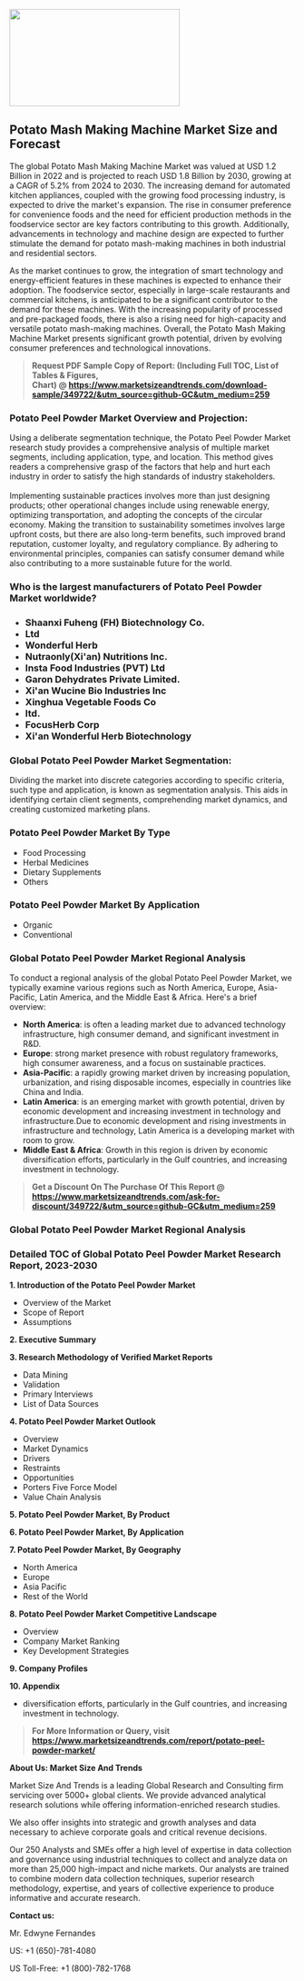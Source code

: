 <p><img class="alignnone size-medium wp-image-20088" src="https://ffe5etoiles.com/wp-content/uploads/2024/12/MST1-300x171.png" alt="" width="300" height="171" /></p><h2>Potato Mash Making Machine Market Size and Forecast</h2><p>The global Potato Mash Making Machine Market was valued at USD 1.2 Billion in 2022 and is projected to reach USD 1.8 Billion by 2030, growing at a CAGR of 5.2% from 2024 to 2030. The increasing demand for automated kitchen appliances, coupled with the growing food processing industry, is expected to drive the market's expansion. The rise in consumer preference for convenience foods and the need for efficient production methods in the foodservice sector are key factors contributing to this growth. Additionally, advancements in technology and machine design are expected to further stimulate the demand for potato mash-making machines in both industrial and residential sectors.</p><p>As the market continues to grow, the integration of smart technology and energy-efficient features in these machines is expected to enhance their adoption. The foodservice sector, especially in large-scale restaurants and commercial kitchens, is anticipated to be a significant contributor to the demand for these machines. With the increasing popularity of processed and pre-packaged foods, there is also a rising need for high-capacity and versatile potato mash-making machines. Overall, the Potato Mash Making Machine Market presents significant growth potential, driven by evolving consumer preferences and technological innovations.</p></p><blockquote id="" class=""><strong>Request PDF Sample Copy of Report: (Including Full TOC, List of Tables &amp; Figures, Chart)&nbsp;@&nbsp;<strong><a href="https://www.marketsizeandtrends.com/download-sample/349722/&utm_source=github-GC&utm_medium=259" target="_blank">https://www.marketsizeandtrends.com/download-sample/349722/&utm_source=github-GC&utm_medium=259</a></strong></strong></blockquote><h3 id="" class="">Potato Peel Powder Market&nbsp;Overview and Projection:</h3><p id="" class="">Using a deliberate segmentation technique, the Potato Peel Powder Market research study provides a comprehensive analysis of multiple market segments, including application, type, and location. This method gives readers a comprehensive grasp of the factors that help and hurt each industry in order to satisfy the high standards of industry stakeholders. <br /> <br />Implementing sustainable practices involves more than just designing products; other operational changes include using renewable energy, optimizing transportation, and adopting the concepts of the circular economy. Making the transition to sustainability sometimes involves large upfront costs, but there are also long-term benefits, such improved brand reputation, customer loyalty, and regulatory compliance. By adhering to environmental principles, companies can satisfy consumer demand while also contributing to a more sustainable future for the world.</p><h3 id="" class="">Who is the largest manufacturers of&nbsp;Potato Peel Powder Market worldwide?</h3><h3 class=""><p><ul><li>Shaanxi Fuheng (FH) Biotechnology Co. </li><li> Ltd </li><li> Wonderful Herb </li><li> Nutraonly(Xi'an) Nutritions Inc. </li><li> Insta Food Industries (PVT) Ltd </li><li> Garon Dehydrates Private Limited. </li><li> Xi'an Wucine Bio Industries Inc </li><li> Xinghua Vegetable Foods Co </li><li> ltd. </li><li> FocusHerb Corp </li><li> Xi'an Wonderful Herb Biotechnology</li></ul></p></h3><h3 id="" class="">Global&nbsp;Potato Peel Powder Market Segmentation:</h3><p id="" class="">Dividing the market into discrete categories according to specific criteria, such type and application, is known as segmentation analysis. This aids in identifying certain client segments, comprehending market dynamics, and creating customized marketing plans.</p><h3 id="" class="">Potato Peel Powder Market&nbsp;By Type</h3><p><p><ul><li>Food Processing</li><li> Herbal Medicines</li><li> Dietary Supplements</li><li> Others</p></li></ul></p></p><h3 id="" class="">Potato Peel Powder Market&nbsp;By Application</h3><p class=""><p><ul><li>Organic</li><li> Conventional</li></ul></p></p><h3 id="" class="">Global Potato Peel Powder Market Regional Analysis</h3><p id="" class="">To conduct a regional analysis of the global Potato Peel Powder Market, we typically examine various regions such as North America, Europe, Asia-Pacific, Latin America, and the Middle East &amp; Africa. Here's a brief overview:</p><ul><li><strong>North America</strong>: is often a leading market due to advanced technology infrastructure, high consumer demand, and significant investment in R&amp;D.</li><li><strong>Europe</strong>: strong market presence with robust regulatory frameworks, high consumer awareness, and a focus on sustainable practices.</li><li><strong>Asia-Pacific</strong>: a rapidly growing market driven by increasing population, urbanization, and rising disposable incomes, especially in countries like China and India.</li><li><strong>Latin America</strong>: is an emerging market with growth potential, driven by economic development and increasing investment in technology and infrastructure.Due to economic development and rising investments in infrastructure and technology, Latin America is a developing market with room to grow.</li><li><strong>Middle East &amp; Africa</strong>: Growth in this region is driven by economic diversification efforts, particularly in the Gulf countries, and increasing investment in technology.</li></ul><blockquote id="" class=""><strong>Get a Discount On The Purchase Of This Report @ <strong><a href="https://www.marketsizeandtrends.com/ask-for-discount/349722/&utm_source=github-GC&utm_medium=259" target="_blank">https://www.marketsizeandtrends.com/ask-for-discount/349722/&utm_source=github-GC&utm_medium=259</a></strong></strong></blockquote><h3 id="" class="">Global Potato Peel Powder Market Regional Analysis</h3><h3 id="" class="">Detailed TOC of Global Potato Peel Powder Market Research Report, 2023-2030</h3><p id="" class=""><strong>1. Introduction of the Potato Peel Powder Market</strong></p><ul><li>Overview of the Market</li><li>Scope of Report</li><li>Assumptions</li></ul><p id="" class=""><strong>2. Executive Summary</strong></p><p id="" class=""><strong>3. Research Methodology of Verified Market Reports</strong></p><ul><li>Data Mining</li><li>Validation</li><li>Primary Interviews</li><li>List of Data Sources</li></ul><p id="" class=""><strong>4. Potato Peel Powder Market Outlook</strong></p><ul><li>Overview</li><li>Market Dynamics</li><li>Drivers</li><li>Restraints</li><li>Opportunities</li><li>Porters Five Force Model</li><li>Value Chain Analysis</li></ul><p id="" class=""><strong>5. Potato Peel Powder Market, By Product</strong></p><p id="" class=""><strong>6. Potato Peel Powder Market, By Application</strong></p><p id="" class=""><strong>7. Potato Peel Powder Market, By Geography</strong></p><ul><li>North America</li><li>Europe</li><li>Asia Pacific</li><li>Rest of the World</li></ul><p id="" class=""><strong>8. Potato Peel Powder Market Competitive Landscape</strong></p><ul><li>Overview</li><li>Company Market Ranking</li><li>Key Development Strategies</li></ul><p id="" class=""><strong>9. Company Profiles</strong></p><p id="" class=""><strong>10. Appendix</strong></p><ul><li>diversification efforts, particularly in the Gulf countries, and increasing investment in technology.</li></ul><blockquote id="" class=""><strong>For More Information or Query, visit <strong><strong><a href="https://www.marketsizeandtrends.com/report/potato-peel-powder-market/" target="_blank">https://www.marketsizeandtrends.com/report/potato-peel-powder-market/</a></strong></strong></strong></blockquote><p id="" class=""><strong>About Us: Market Size And Trends</strong></p><p id="" class="">Market Size And Trends is a leading Global Research and Consulting firm servicing over 5000+ global clients. We provide advanced analytical research solutions while offering information-enriched research studies.</p><p id="" class="">We also offer insights into strategic and growth analyses and data necessary to achieve corporate goals and critical revenue decisions.</p><p id="" class="">Our 250 Analysts and SMEs offer a high level of expertise in data collection and governance using industrial techniques to collect and analyze data on more than 25,000 high-impact and niche markets. Our analysts are trained to combine modern data collection techniques, superior research methodology, expertise, and years of collective experience to produce informative and accurate research.</p><p id="" class=""><strong>Contact us:</strong></p><p id="" class="">Mr. Edwyne Fernandes</p><p id="" class="">US: +1 (650)-781-4080</p><p id="" class="">US Toll-Free: +1 (800)-782-1768</p>
